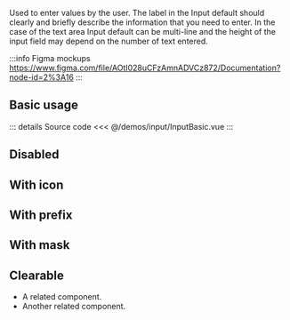 Used to enter values by the user.
The label in the Input default should clearly and briefly describe the information that you need to enter.
In the case of the text area Input default can be multi-line and the height of the input field may depend on the number of text entered.

:::info Figma mockups
https://www.figma.com/file/AOtI028uCFzAmnADVCz872/Documentation?node-id=2%3A16
:::

## Basic usage

<InputBasic />

::: details Source code
<<< @/demos/input/InputBasic.vue
:::

## Disabled

<InputDisabled />

## With icon

<InputWithIcon />

## With prefix

<InputWithPrefix />

## With mask

<InputWithMask />

## Clearable

<InputClearable />

- A related component.
- Another related component.

